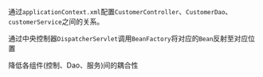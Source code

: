 通过`applicationContext.xml`配置`CustomerController`、`CustomerDao`、`customerService`之间的关系。

通过中央控制器`DispatcherServlet`调用`BeanFactory`将对应的`Bean`反射至对应位置

降低各组件(控制、Dao、服务)间的耦合性